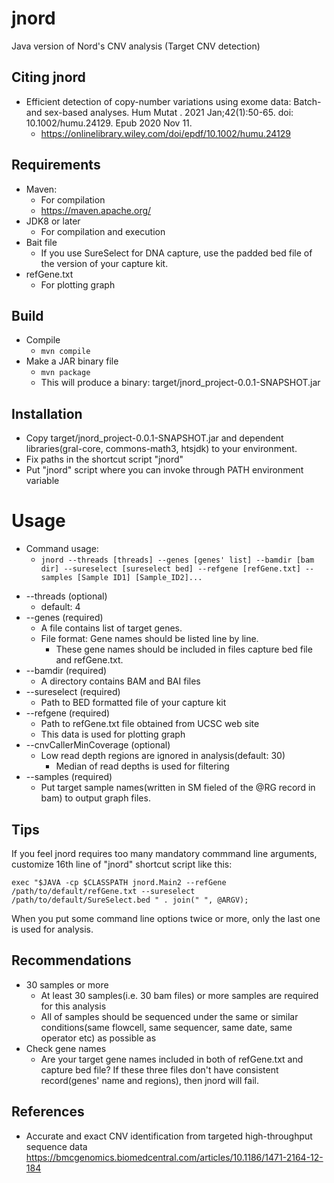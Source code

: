 # jnord
Java version of Nord's CNV analysis (Target CNV detection)

## Citing jnord
- Efficient detection of copy-number variations using exome data: Batch- and sex-based analyses. Hum Mutat
. 2021 Jan;42(1):50-65. doi: 10.1002/humu.24129. Epub 2020 Nov 11.
  - https://onlinelibrary.wiley.com/doi/epdf/10.1002/humu.24129
## Requirements
- Maven:
  - For compilation
  -   https://maven.apache.org/
- JDK8 or later
  - For compilation and execution 
- Bait file
  - If you use SureSelect for DNA capture, use the padded bed file of the version of your capture kit.
- refGene.txt
  - For plotting graph

## Build
+ Compile
  - ```mvn compile```
+ Make a JAR binary file
  - ```mvn package```
  - This will produce a binary: target/jnord_project-0.0.1-SNAPSHOT.jar

## Installation
+ Copy target/jnord_project-0.0.1-SNAPSHOT.jar and dependent libraries(gral-core, commons-math3, htsjdk) to your environment.
+ Fix paths in the shortcut script "jnord" 
+ Put "jnord" script where you can invoke through PATH environment variable

# Usage
- Command usage:
   - ```jnord --threads [threads] --genes [genes' list] --bamdir [bam dir] --sureselect [sureselect bed] --refgene [refGene.txt] --samples [Sample ID1] [Sample_ID2]...```
+ --threads (optional)
   - default: 4
+ --genes (required)
   - A file contains list of target genes. 
   - File format: Gene names should be listed line by line.
      - These gene names should be included in files capture bed file and refGene.txt. 
+ --bamdir (required)
   - A directory contains BAM and BAI files
+ --sureselect (required)
   - Path to BED formatted file of your capture kit
+ --refgene (required)
   - Path to refGene.txt file obtained from UCSC web site
   - This data is used for plotting graph
+ --cnvCallerMinCoverage (optional)
   - Low read depth regions are ignored in analysis(default: 30)
     - Median of read depths is used for filtering
+ --samples (required)
   - Put target sample names(written in SM fieled of the @RG record in bam) to output graph files.

## Tips
If you feel jnord requires too many mandatory commmand line arguments, 
customize 16th line of "jnord" shortcut script like this:

   ```exec "$JAVA -cp $CLASSPATH jnord.Main2 --refGene /path/to/default/refGene.txt --sureselect /path/to/default/SureSelect.bed " . join(" ", @ARGV);```
   
When you put some command line options twice or more, only the last one is used for analysis.

## Recommendations
+ 30 samples or more 
   - At least 30 samples(i.e. 30 bam files) or more samples are required for this analysis
   - All of samples should be sequenced under the same or similar conditions(same flowcell, same sequencer, same date, same operator etc) as possible as
+ Check gene names
   - Are your target gene names included in both of refGene.txt and capture bed file? If these three files don't have consistent record(genes' name and regions), then jnord will fail.

## References
+ Accurate and exact CNV identification from targeted high-throughput sequence data
    https://bmcgenomics.biomedcentral.com/articles/10.1186/1471-2164-12-184

